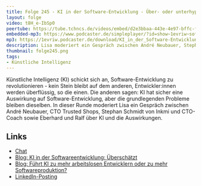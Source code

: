 ```yaml
---
title: Folge 245 - KI in der Software-Entwicklung - Über- oder unterhypt?
layout: folge
video: t8H_e-IbSp0
peertube: https://tube.tchncs.de/videos/embed/d2e3bbaa-443e-4e97-bffc-fb46391b607c
embedded-mp3: https://www.podcaster.de/simpleplayer/?id=show~1evriw~software-architektur-im-stream~pod-e2676f63c107244042cde008ac&v=1734714869
mp3: https://1evriw.podcaster.de/download/KI_in_der_Software-Entwicklung_Ueber-_oder_unterhypt.mp3
description: Lisa moderiert ein Gespräch zwischen André Neubauer, Stephan Schmidt, Eberhard und Ralf über KI und die Auswirkungen auf Software-Architekturen.
thumbnail: folge245.png
tags:
- Künstliche Intelligenz
---
```


Künstliche Intelligenz (KI) schickt sich an, Software-Entwicklung zu
revolutionieren - kein Stein bleibt auf dem anderen, Entwickler:innen
werden überflüssig, so die einen. Die anderen sagen: KI hat sicher
eine Auswirkung auf Software-Entwicklung, aber die grundlegenden
Probleme bleiben dieselben. In dieser Runde moderiert Lisa ein
Gespräch zwischen André Neubauer, CTO Trusted Shops, Stephan Schmidt
von Inkmi und CTO-Coach sowie Eberhard und Ralf über KI und die
Auswirkungen. 


## Links

* [Chat](/sketchnotes/episode245.txt)
* [Blog: KI in der Softwareentwicklung: Überschätzt](https://www.heise.de/blog/KI-in-der-Softwareentwicklung-Ueberschaetzt-9336902.html)
* [Blog: Führt KI zu mehr arbeitslosen Entwicklern oder zu mehr Softwareproduktion?](https://www.heise.de/blog/Fuehrt-KI-zu-mehr-arbeitslosen-Entwicklern-oder-zu-mehr-Softwareproduktion-10189960.html)
* [LinkedIn-Posting](https://www.linkedin.com/posts/eberhardwolff_ai-in-software-development-overhyped-activity-7256945510601707520-mXbh)
